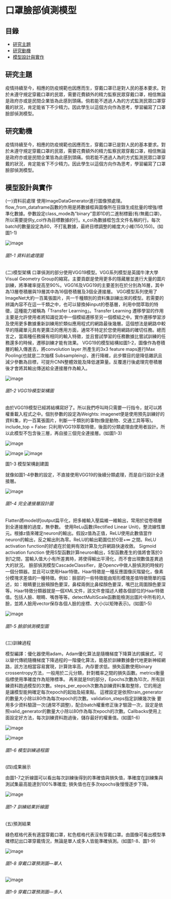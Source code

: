 # 口罩臉部偵測模型

## 目錄
- [研究主題](#研究主題)
- [研究動機](#研究動機)
- [模型設計與實作](#模型設計與實作)


## 研究主題

疫情持續至今，相應的防疫規範也因應而生，穿戴口罩已是對人民的基本要求。對於未遵守規定穿戴口罩的民眾，需要花費額外的精力監察民眾穿戴口罩，相信無論是政府亦或是民間企業皆為此感到頭痛。倘若能不透過人為的方式監測民眾口罩穿戴的狀況，肯定能省下不少精力。因此學生以這個方向作為思考，學習編寫了口罩臉部偵測模型。

## 研究動機 

疫情持續至今，相應的防疫規範也因應而生，穿戴口罩已是對人民的基本要求。對於未遵守規定穿戴口罩的民眾，需要花費額外的精力監察民眾穿戴口罩，相信無論是政府亦或是民間企業皆為此感到頭痛。倘若能不透過人為的方式監測民眾口罩穿戴的狀況，肯定能省下不少精力。因此學生以這個方向作為思考，學習編寫了口罩臉部偵測模型。

## 模型設計與實作

(一)資料前處理
使用ImageDataGenerator進行圖像預處理。
flow_from_dataframe函數的作用是將數據框與圖像所在目錄生成批量的增強/標準化數據。參數設定class_mode為”binary”意即1D的二進制標籤(有/無戴口罩)，所以需要提供y_col作為目標數據的行。x_col為數據框包含文件名稱的行。每次batch的數量設定為80，不打亂數據，最終目標調整的維度大小維(150,150)。(如圖1-1)

![image](https://user-images.githubusercontent.com/75149212/139945690-9d833ea3-aa31-4f6c-8fcd-2c3142c88f12.png)

###### 圖1-1  資料前處理圖

(二)模型架構
口罩偵測的部分使用VGG19模型。VGG系列模型是英國牛津大學Visual Geometry Group的縮寫。主要貢獻是使用更多的隱藏層並進行大量的圖片訓練，將準確率提高至90%。VGG16及VGG19的主要差別在於分別為16層，其中為13層卷積層與19層其中為16個卷積層及3個全連接層。
VGG模型系列使用了ImageNet大約一百萬張圖片，共一千種類別的資料集訓練出來的模型。若需要的辨識內容不在這一千類之中，也可以替換掉input的卷基層，利用中間萃取的特徵，這種能力被稱為「Transfer Learning」。Transfer Learning 遷移學習的作用主要是允許使用者將知識從其中一個模組遷移至另一個模組之中。實作遷移學習涉及使用更多數據重新訓練用於類似應用程式的網路最後幾層。這個想法是網路中較早的隱藏單元具有更廣泛的應用方面，通常不特定於您使用網路的確切任務。總而言之，當兩種任務擁有相同的輸入特徵，並且嘗試學習的任務數據比嘗試訓練的任務還多的時候，遷移訓練才能有效果。
VGG19的模型結構如圖1-2，圖像作為卷積層的輸入傳進去，將convolution layer 所產生的3x3 feature maps進行Max Pooling(也就是二次抽樣 Subsampleing)，進行降維，此步驟目的是降低雜訊且減少參數為目標，可提升CNN整體效能及降低運算量。反覆進行後處理完卷積層後才會將其輸出傳送給全連接層作為輸入。
 
![image](https://user-images.githubusercontent.com/75149212/139945776-5893c9c8-e6a9-414a-af1e-04cdcf97594a.png)

###### 圖1-2  VGG19模型架構圖

由於VGG19模型已經將結構寫好了。所以我們呼叫時只需要一行指令，就可以將權重載入程式之中。個別參數的設定為Weights: imagenet便是使用預先訓練好的資料集，約一百萬張圖片，判斷一千類別的事物(像是動物、交通工具等等)。include_top = False: 只利用VGG19萃取特徵，後面的分類處理由使用者設計。所以此模型不包含後三層，再自接三個完全連接層。(如圖1-3)

![image](https://user-images.githubusercontent.com/75149212/139945895-2bbec988-48e5-4464-a15c-cfafe22af648.png)

![image](https://user-images.githubusercontent.com/75149212/139945901-9b426fa1-ac5f-4221-b65e-3a0d3ec6cfce.png)
![image](https://user-images.githubusercontent.com/75149212/139945916-6d84e1f4-4429-4128-92ef-1cf3003ce4e4.png)

圖1-3  模型架構創建圖

就像如圖1-4參數的設定，不直接使用VGG19的後續分類處理，而是自行設計全連接層。

![image](https://user-images.githubusercontent.com/75149212/139945947-9fb604f4-c2ff-402a-a1d7-1c7364ee3fee.png)

###### 圖1-4  完全連接層設計圖
  
Flatten將model的output扁平化，把多維輸入壓扁維一維輸出，常用於從卷積層到全連接層的過度，無參數。
使用ReLu函數(Rectified Linear Unit)，整流線性單元。根據z值來確定neuron的輸出。假設z值為正值，ReLU使用此數值當作neuron的輸出，反之輸出則為零。ReLU的輸出範圍位於0至+∞ 之間。ReLU activation function的好處在於能夠有效計算及允許網路快速收斂。
Sigmoid activation function 使用S型函數計算neuron輸出，S型函數產生的值將會落於0到1之間，當輸入值大小有所差異時，將使得輸出平滑化，而不會出現數值差異過大的狀況。
臉部偵測模型CascadeClassifier，是Opencv中做人臉偵測的時候的一個分類器。並且可以使用Haar特徵。Haar特徵是一種反應圖像灰階變化，像素分模塊求差值的一種特徵。例如：臉部的一些特徵能由矩形模塊差值特徵簡單的描述，如：眼睛要比臉頰顏色要深，鼻樑兩側比鼻樑顏色要深，嘴巴比周圍顏色要深等。Haar特徵分類器就是一個XML文件，該文件會描述人體各個部位的Haar特徵值。包括人臉、眼睛、嘴唇等等。detectMultiScale函數能檢測出圖片中所有的人臉，並將人臉用vector保存各個人臉的座標、大小(以矩陣表示)。(如圖1-5)

![image](https://user-images.githubusercontent.com/75149212/139945987-76a0b7a8-e4a7-43e9-a1af-5ff72147ecad.png)
 
###### 圖1-5  臉部偵測模型圖

(三)訓練過程

模型編譯：優化器使用adam，Adam優化算法是隨機梯度下降算法的擴展式，可以替代傳統隨機梯度下降過程的一階優化算法，能基於訓練數據疊代地更新神經網路，該方法相當容易實現，計算效率高，內存要求低。損失函數使用binary crossentropy方法，一般用於二元分類，針對概率之間的損失函數。metrics衡量指標使用準確度作為矩陣標準。
再來就是fit的部分，Epochs次數為10次，所有訓練資料跑過模型的次數。steps_per_epoch次數為訓練資料集取整除，它的用途是讓模型能夠確定每次epoch的起始及結束點。
這裡設定是依照train_generator的數量大小除以80作為每次epoch的次數。validation_steps指定訓練幾次後 要用多少資料驗證一次(通常不調整)，配合batch權重修正後才驗證一次，設定是依照valid_generator的數量大小除以80作為每次epoch的次數。Callbacks使用上面設定好方法，每次訓練資料跑過後，儲存最好的權重值。(如圖1-6)

![image](https://user-images.githubusercontent.com/75149212/139946038-efa3c66a-7cde-4443-9053-f5e66fae5564.png)

![image](https://user-images.githubusercontent.com/75149212/139946046-3a5108e2-d32c-488a-874a-9ee5a1cbe88a.png)

###### 圖1-6  模型訓練過程圖

(四)成果展示

由圖1-7之折線圖可以看出每次訓練後得到的準確值與損失值，準確度在訓練集與測試集最高能達到100%準確度; 損失值也在多次epochs後慢慢逐步下降。
 
![image](https://user-images.githubusercontent.com/75149212/139946093-37b913b0-eb2d-43ef-88c5-aab5647388f4.png)

###### 圖1-7  訓練結果折線圖

(五)預測結果

綠色框格代表有適當穿戴口罩，紅色框格代表沒有穿戴口罩。由圖像可看出模型準確標記出口罩穿戴情況，無論是單人或多人皆能準確偵測。(如圖1-8、圖1-9)

![image](https://user-images.githubusercontent.com/75149212/139946148-237d654c-ec46-4efd-84cf-049e97d6f331.png)

###### 圖1-8  穿戴口罩預測圖—單人
 
![image](https://user-images.githubusercontent.com/75149212/139946172-a845adcb-5ad0-4485-8f2b-9bdb2dd304f2.png)

###### 圖1-9  穿戴口罩預測圖—多人
